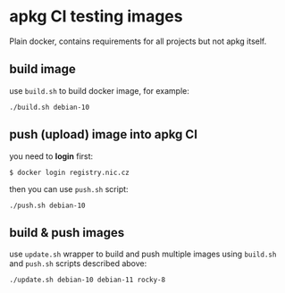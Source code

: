 # apkg CI testing images

Plain docker, contains requirements for all projects but not apkg itself.


## build image

use `build.sh` to build docker image, for example:

```
./build.sh debian-10
```

## push (upload) image into apkg CI

you need to **login** first:

```
$ docker login registry.nic.cz
```

then you can use `push.sh` script:

```
./push.sh debian-10
```

## build & push images

use `update.sh` wrapper to build and push multiple images
using `build.sh` and `push.sh` scripts described above:

```
./update.sh debian-10 debian-11 rocky-8
```
